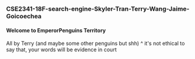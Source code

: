 ### CSE2341-18F-search-engine-Skyler-Tran-Terry-Wang-Jaime-Goicoechea
#### Welcome to EmperorPenguins Territory
All by Terry (and maybe some other penguins but shh)
^ it's not ethical to say that, your words will be evidence in court
